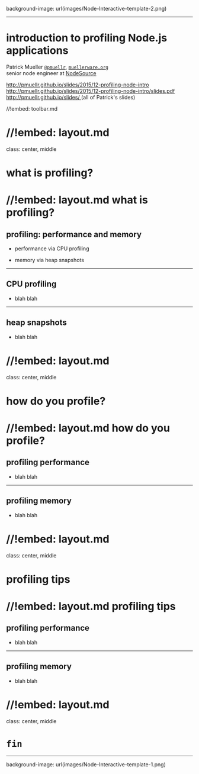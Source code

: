 background-image: url(images/Node-Interactive-template-2.png)

--------------------------------------------------------------------------------

# introduction to profiling Node.js applications

Patrick Mueller
[`@pmuellr`](https://twitter.com/pmuellr),
[`muellerware.org`](http://muellerware.org)<br>
senior node engineer at [NodeSource](https://nodesource.com)<br>

<div class="smaller"><div class="smaller"><div class="smaller">
<a href="http://pmuellr.github.io/slides/2015/12-profiling-node-intro">
         http://pmuellr.github.io/slides/2015/12-profiling-node-intro
</a>
<br>
<a href="http://pmuellr.github.io/slides/2015/12-profiling-node-intro/slides.pdf">
         http://pmuellr.github.io/slides/2015/12-profiling-node-intro/slides.pdf
</a>
<br>
<a href="http://pmuellr.github.io/slides/">
         http://pmuellr.github.io/slides/
</a>
(all of Patrick's slides)
</div></div></div>

<style>
.nodevember-logo {
  padding:           0.2em;
  background-color: #00936b;
}
</style>

//!embed: toolbar.md

//!embed: layout.md
================================================================================

class: center, middle

# what is profiling?

//!embed: layout.md what is profiling?
================================================================================

## profiling: performance and memory

* performance via CPU profiling

* memory via heap snapshots

--------------------------------------------------------------------------------

## CPU profiling

* blah blah

--------------------------------------------------------------------------------

## heap snapshots

* blah blah


//!embed: layout.md
================================================================================

class: center, middle

# how do you profile?

//!embed: layout.md how do you profile?
================================================================================

## profiling performance

* blah blah

--------------------------------------------------------------------------------

## profiling memory

* blah blah


//!embed: layout.md
================================================================================

class: center, middle

# profiling tips

//!embed: layout.md profiling tips
================================================================================


## profiling performance

* blah blah

--------------------------------------------------------------------------------

## profiling memory

* blah blah


//!embed: layout.md
================================================================================

class: center, middle

# `fin`

--------------------------------------------------------------------------------

background-image: url(images/Node-Interactive-template-1.png)
